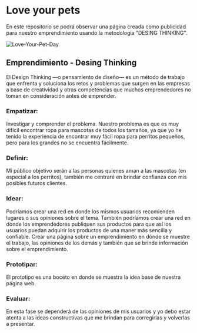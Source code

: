 # Love your pets
En este repositorio se podrá observar una página creada como publicidad para nuestro emprendimiento usando la metodología "DESING THINKING".

![Love-Your-Pet-Day](https://user-images.githubusercontent.com/92957264/152358901-7e775867-4cfe-433b-b9ce-81e497ddd2e0.png)

## Emprendimiento - Desing Thinking
El Design Thinking —o pensamiento de diseño— es un método de trabajo que enfrenta y soluciona los retos y problemas que surgen en las empresas a base de creatividad
y otras competencias que muchos emprendedores no toman en consideración antes de emprender.

### Empatizar:
Investigar y comprender el problema. Nuestro problema es que es muy difícil encontrar ropa para mascotas de todos los tamaños, ya que
yo he tenido la experiencia de encontrar muy fácil ropa para perritos pequeños, pero para los grandes no se encuentra fácilmente.
### Definir:
Mi público objetivo serán a las personas quienes aman a las mascotas (en especial a los perritos), también me centraré en brindar confianza 
con mis posibles futuros clientes.
### Idear:
Podríamos crear una red en donde los mismos usuarios recomienden lugares o sus opiniones sobre el tema.
También podríamos crear una red en dónde los emprendedores publiquen sus productos para que así los usuarios puedan adquirir los productos
de una maner más sencilla y confiable.
Crear una página sobre un emprendimiento en dónde se muestre el trabajo, las opiniones de los demás y también que se brinde información sobre el emprendimiento.
### Prototipar:
El prototipo es una boceto en donde se muestra la idea base de nuestra página web.
### Evaluar:
En esta fase se dependerá de las opiniones de mis usuarios y yo debo estar atenta a las ideas constructivas que me brindan para corregirlas y volverlas a presentar.
